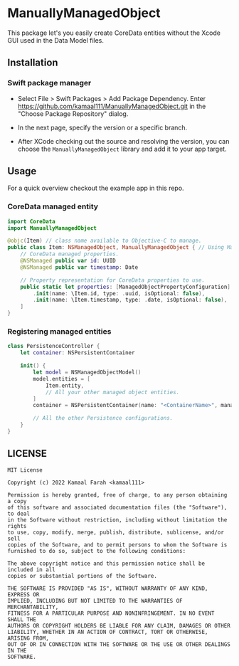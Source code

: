# ManuallyManagedObject

This package let's you easily create CoreData entities without the Xcode GUI used in the Data Model files.

## Installation

### Swift package manager

- Select File > Swift Packages > Add Package Dependency. Enter https://github.com/kamaal111/ManuallyManagedObject.git in the "Choose Package Repository" dialog.

- In the next page, specify the version or a specific branch.

- After XCode checking out the source and resolving the version, you can choose the `ManuallyManagedObject` library and add it to your app target.

## Usage

For a quick overview checkout the example app in this repo.

### CoreData managed entity

```swift
import CoreData
import ManuallyManagedObject

@objc(Item) // class name available to Objective-C to manage.
public class Item: NSManagedObject, ManuallyManagedObject { // Using ManuallyManagedObject protocol.
    // CoreData managed properties.
    @NSManaged public var id: UUID
    @NSManaged public var timestamp: Date

    // Property representation for CoreData properties to use.
    public static let properties: [ManagedObjectPropertyConfiguration] = [
        .init(name: \Item.id, type: .uuid, isOptional: false),
        .init(name: \Item.timestamp, type: .date, isOptional: false),
    ]
}
```

### Registering managed entities

```swift
class PersistenceController {
    let container: NSPersistentContainer

    init() {
        let model = NSManagedObjectModel()
        model.entities = [
            Item.entity,
            // All your other managed object entities.
        ]
        container = NSPersistentContainer(name: "<ContainerName>", managedObjectModel: model)

        // All the other Persistence configurations.
    }
}
```

## LICENSE

```
MIT License

Copyright (c) 2022 Kamaal Farah <kamaal111>

Permission is hereby granted, free of charge, to any person obtaining a copy
of this software and associated documentation files (the "Software"), to deal
in the Software without restriction, including without limitation the rights
to use, copy, modify, merge, publish, distribute, sublicense, and/or sell
copies of the Software, and to permit persons to whom the Software is
furnished to do so, subject to the following conditions:

The above copyright notice and this permission notice shall be included in all
copies or substantial portions of the Software.

THE SOFTWARE IS PROVIDED "AS IS", WITHOUT WARRANTY OF ANY KIND, EXPRESS OR
IMPLIED, INCLUDING BUT NOT LIMITED TO THE WARRANTIES OF MERCHANTABILITY,
FITNESS FOR A PARTICULAR PURPOSE AND NONINFRINGEMENT. IN NO EVENT SHALL THE
AUTHORS OR COPYRIGHT HOLDERS BE LIABLE FOR ANY CLAIM, DAMAGES OR OTHER
LIABILITY, WHETHER IN AN ACTION OF CONTRACT, TORT OR OTHERWISE, ARISING FROM,
OUT OF OR IN CONNECTION WITH THE SOFTWARE OR THE USE OR OTHER DEALINGS IN THE
SOFTWARE.
```
